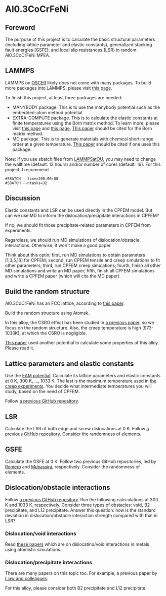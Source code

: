 # Al0.3CoCrFeNi

## Foreword

The purpose of this project is to calculate the basic structural parameters (including lattice parameter and elastic constants), generalized stacking fault energies (GSFE), and local slip resistances (LSR) in random Al0.3CoCrFeNi MPEA.

## LAMMPS

LAMMPS on [OSCER](http://www.ou.edu/oscer.html) likely does not come with many packages. To build more packages into LAMMPS, please visit [this page](https://docs.lammps.org/Build_package.html).

To finish this project, at least three packages are needed:

- MANYBODY package. This is to use the manybody potential such as the embedded-atom method potential.
- EXTRA-COMPUTE package. This is to calculate the elastic constants at finite temperatures using the Born matrix method. To learn more, please visit [this page](https://docs.lammps.org/Howto_elastic.html
) and [this page](https://docs.lammps.org/compute_born_matrix.html). [This paper](https://doi.org/10.1063/1.447221) should be cited for the Born matrix method.
- MC package. This is to generate materials with chemical short-range order at a given temperature. [This paper](http://dx.doi.org/10.1103/PhysRevB.85.184203) should be cited if one uses this package.

Note: if you use sbatch files from [LAMMPSatOU](https://github.com/ANSHURAJ11/LAMMPSatOU), you may need to change the walltime (default: 12 hours) and/or number of cores (default: 16). For this project, I recommend

	#SBATCH --time=200:00:00
	#SBATCH --ntasks=32

## Discussion

Elastic constants and LSR can be used directly in the CPFEM model. But can we use MD to inform the dislocation/precipitate interactions in CPFEM?

If no, we should fit those precipitate-related parameters in CPFEM from experiments.

Regardless, we should run MD simulations of dislocation/obstacle interactions. Otherwise, it won't make a good paper.

Think about this optin: first, run MD simulations to obtain parameters [1,3,5,16] for CPFEM; second, run CPFEM tensile and creep simulations to fit other parameters; third, run CPFEM creep simulations; fourth, finish all other MD simulations and write an MD paper; fifth, finish all CPFEM simulations and write a CPFEM paper (which will cite the MD paper).

## Build the random structure

Al0.3CoCrFeNi has an FCC lattice, according to [this paper](https://doi.org/10.1016/j.actamat.2022.118600). 

Build the random structure using Atomsk.

In this alloy, the CSRO effect has been studied in [a previous paper](https://doi.org/10.1016/j.matdes.2022.111214), so we focus on the random structure. Also, the creep temperature is high (973-1033K), at which the CSRO is negligible.

[This paper](https://doi.org/10.1016/j.msea.2021.141253) used another potential to calculate some properties of this alloy. Please read it.

## Lattice parameters and elastic constants

Use the [EAM potential](https://www.ctcms.nist.gov/potentials/entry/2020--Farkas-D-Caro-A--Fe-Ni-Cr-Co-Al/2020--Farkas-D--Fe-Ni-Cr-Co-Al--LAMMPS--ipr1.html). Calculate its lattice parameters and elastic constants at 0 K, 300 K, ..., 1033 K. The last is the maximum temperature used in [the creep experiments](https://doi.org/10.1016/j.actamat.2022.118600). You decide what intermediate temperatures you will study, based on the need of CPFEM.

Follow [a previous GitHub repository](https://github.com/shuozhixu/Modelling_2024).

## LSR

Calculate the LSR of both edge and screw dislocations at 0 K. Follow [a previous GitHub repository](https://github.com/shuozhixu/FLAM2020-LSR). Consider the randomness of elements.

## GSFE

Calculate the GSFE at 0 K. Follow two previous GitHub repositories, led by [Romero](https://github.com/shuozhixu/FLAM2020-GSFE) and [Mubassira](https://github.com/shuozhixu/Modelling_2024), respectively. Consider the randomness of elements.

## Dislocation/obstacle interactions

Follow [a previous GitHub repository](https://github.com/wrj2018/MSMSE_2020). Run the following calcculations at 300 K and 1033 K, respectively. Consider three types of obstacles: void, B2 precipitate, and L12 precipitate. Answer this question: how is the standard deviation in dislocation/obstacle interaction strength compared with that in LSR?

### Dislocation/void interactions

Read [these papers](https://drive.google.com/drive/folders/1uM6CM59NrHx7o2ZFFyyN85nS_ZRpRsa4?usp=sharing) which are on dislocatino/void interactions in metals using atomistic simulations.

### Dislocation/precipitate interactions

There are many papers on this topic too. For example, a previous paper by [Liaw and colleagues](https://doi.org/10.1016/j.ijplas.2020.102819).

For this alloy, please consider both B2 precipitate and L12 precipitate.